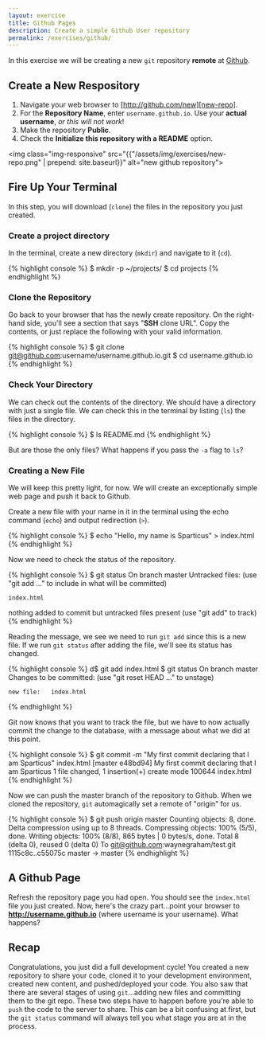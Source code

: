 ```yaml
---
layout: exercise
title: Github Pages
description: Create a simple Github User repository
permalink: /exercises/github/
---
```


In this exercise we will be creating a new `git` repository **remote** at
[Github][github].

## Create a New Respository

1. Navigate your web browser to [http://github.com/new][new-repo].
2. For the **Repository Name**, enter `username.github.io`. Use your
   **actual username**, *or this will not work*!
3. Make the repository **Public**.
4. Check the **Initialize this repository with a README** option.

<img class="img-responsive" src="{{"/assets/img/exercises/new-repo.png" | prepend: site.baseurl}}" alt="new github repository">

## Fire Up Your Terminal

In this step, you will download (`clone`) the files in the repository
you just created.

### Create a project directory

In the terminal, create a new directory (`mkdir`) and navigate to it
(`cd`).

{% highlight console %}
$ mkdir -p ~/projects/
$ cd projects
{% endhighlight %}

### Clone the Repository

Go back to your browser that has the newly create repository. On the
right-hand side, you'll see a section that says "**SSH** clone URL".
Copy the contents, or just replace the following with your valid
information.

{% highlight console %}
$ git clone git@github.com:username/username.github.io.git
$ cd username.github.io
{% endhighlight %}

### Check Your Directory

We can check out the contents of the directory. We should have a
directory with just a single file. We can check this in the terminal by
listing (`ls`) the files in the directory.

{% highlight console %}
$ ls
README.md
{% endhighlight %}

But are those the only files? What happens if you pass the `-a` flag to
`ls`?

### Creating a New File

We will keep this pretty light, for now. We will create an exceptionally
simple web page and push it back to Github.

Create a new file with your name in it in the terminal using the
echo command (`echo`) and output redirection (`>`).

{% highlight console %}
$ echo "Hello, my name is Sparticus" > index.html
{% endhighlight %}

Now we need to check the status of the repository.

{% highlight console %}
$ git status
On branch master
Untracked files:
  (use "git add <file>..." to include in what will be committed)

	index.html

nothing added to commit but untracked files present (use "git add" to track)
{% endhighlight %}

Reading the message, we see we need to run `git add` since this is a new
file. If we run `git
status` after adding the file, we'll see its status has changed.

{% highlight console %}
d$ git add index.html
$ git status
On branch master
Changes to be committed:
  (use "git reset HEAD <file>..." to unstage)

	new file:   index.html
{% endhighlight %}

Git now knows that you want to track the file, but we have to now
actually commit the change to the database, with a message about what we
did at this point.

{% highlight console %}
$ git commit -m "My first commit declaring that I am Sparticus" index.html
[master e48bd94] My first commit declaring that I am Sparticus
 1 file changed, 1 insertion(+)
 create mode 100644 index.html
{% endhighlight %}

Now we can push the master branch of the repository to Github. When we cloned the repository, `git`
automagically set a remote of "origin" for us.

{% highlight console %}
$ git push origin master
Counting objects: 8, done.
Delta compression using up to 8 threads.
Compressing objects: 100% (5/5), done.
Writing objects: 100% (8/8), 865 bytes | 0 bytes/s, done.
Total 8 (delta 0), reused 0 (delta 0)
To git@github.com:waynegraham/test.git
   1115c8c..c55075c  master -> master
{% endhighlight %}

## A Github Page

Refresh the repository page you had open. You should see the
`index.html` file you just created. Now, here's the crazy part...point
your browser to **http://username.github.io** (where username is your
username). What happens?

## Recap
Congratulations, you just did a full development cycle! You created a
new repository to share your code, cloned it to your development
environment, created new content, and pushed/deployed your code. You
also saw that there are several stages of using `git`...adding new files
and committing them to the git repo. These two steps have to happen
before you're able to `push` the code to the server to share. This can
be a bit confusing at first, but the `git status` command will always
tell you what stage you are at in the process.

[github]: http://github.com
[new-repo]: http://github.com/new
